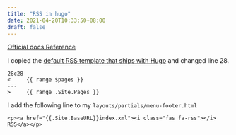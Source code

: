 ```yaml
---
title: "RSS in hugo"
date: 2021-04-20T10:33:50+08:00
draft: false
---
```


[Official docs Reference](https://gohugo.io/templates/rss/)

I copied the [default RSS template that ships with Hugo](https://github.com/gohugoio/hugo/blob/master/tpl/tplimpl/embedded/templates/_default/rss.xml) and changed line 28.

```
28c28
<     {{ range $pages }}
---
>     {{ range .Site.Pages }}
```

I add the following line to my `layouts/partials/menu-footer.html`

```
<p><a href="{{.Site.BaseURL}}index.xml"><i class="fas fa-rss"></i> RSS</a></p>
```
